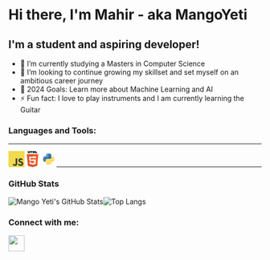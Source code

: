# Hi there, I'm Mahir - aka MangoYeti

## I'm a student and aspiring developer!

- 🌱 I’m currently studying a Masters in Computer Science
- 👯 I’m looking to continue growing my skillset and set myself on an ambitious career journey
- 🥅 2024 Goals: Learn more about Machine Learning and AI
- ⚡ Fun fact: I love to play instruments and I am currently learning the Guitar

### Languages and Tools:

---
<p>
<img height="32" width="32" align="left" alt="JS" src="https://raw.githubusercontent.com/github/explore/80688e429a7d4ef2fca1e82350fe8e3517d3494d/topics/javascript/javascript.png?size=48">
<img height="32" width="32" align="left" alt="HTML" src="https://raw.githubusercontent.com/github/explore/80688e429a7d4ef2fca1e82350fe8e3517d3494d/topics/html/html.png?size=48">
<img height="32" width="32" align="left" alt="Python" src="https://raw.githubusercontent.com/github/explore/80688e429a7d4ef2fca1e82350fe8e3517d3494d/topics/python/python.png?size=48">
<br>
</p>

---

### GitHub Stats

<p>
<img align="left" alt="Mango Yeti's GitHub Stats" src="https://github-readme-stats-kappa-ashy-25.vercel.app/api?username=0xSpicyMangoYeti&theme=date_night&show_icons=true&hide_border=false&title_color=ff652f&icon_color=FFE400&bg_color=09131B&text_color=ffffff&border_color=0c1a25"/>


![Top Langs](https://github-readme-stats-kappa-ashy-25.vercel.app/api/top-langs/?username=0xSpicyMangoYeti&layout=compact&theme=date_night)
<br>
</p>


### Connect with me:
[<img height="32" width="32" src="https://github.com/gauravghongde/social-icons/blob/master/PNG/Color/LinkedIN.png?raw=true"/>](https://www.linkedin.com/in/mahir-a-ab4152131/)


